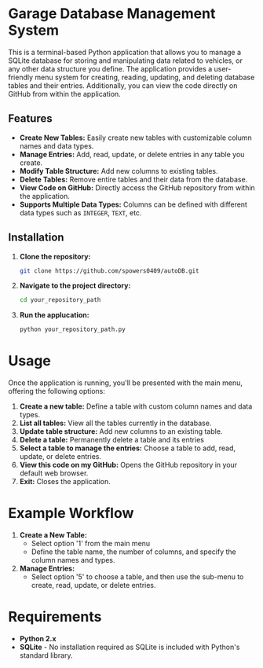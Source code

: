 # Garage Database Management System

This is a terminal-based Python application that allows you to manage a SQLite database for storing and manipulating data related to vehicles, or any other data structure you define. The application provides a user-friendly menu system for creating, reading, updating, and deleting database tables and their entries. Additionally, you can view the code directly on GitHub from within the application.

## Features

- **Create New Tables:** Easily create new tables with customizable column names and data types.
- **Manage Entries:** Add, read, update, or delete entries in any table you create.
- **Modify Table Structure:** Add new columns to existing tables.
- **Delete Tables:** Remove entire tables and their data from the database.
- **View Code on GitHub:** Directly access the GitHub repository from within the application.
- **Supports Multiple Data Types:** Columns can be defined with different data types such as `INTEGER`, `TEXT`, etc.

## Installation

1. **Clone the repository:**
   ```bash
   git clone https://github.com/spowers0409/autoDB.git

2. **Navigate to the project directory:**
   ```bash
   cd your_repository_path

3. **Run the applucation:**
   ```bash
   python your_repository_path.py

# Usage

Once the application is running, you'll be presented with the main menu, offering the following options:
1. **Create a new table:** Define a table with custom column names and data types.
2. **List all tables:** View all the tables currently in the database.
3. **Update table structure:** Add new columns to an existing table.
4. **Delete a table:** Permanently delete a table and its entries
5. **Select a table to manage the entries:** Choose a table to add, read, update, or delete entries.
6. **View this code on my GitHub:** Opens the GitHub repository in your default web browser.
7. **Exit:** Closes the application.

# Example Workflow

1. **Create a New Table:**
   - Select option '1' from the main menu
   - Define the table name, the number of columns, and specify the column names and types.
2. **Manage Entries:**
   - Select option '5' to choose a table, and then use the sub-menu to create, read, update, or delete entries.
  
# Requirements

- **Python 2.x**
- **SQLite** - No installation required as SQLite is included with Python's standard library.
